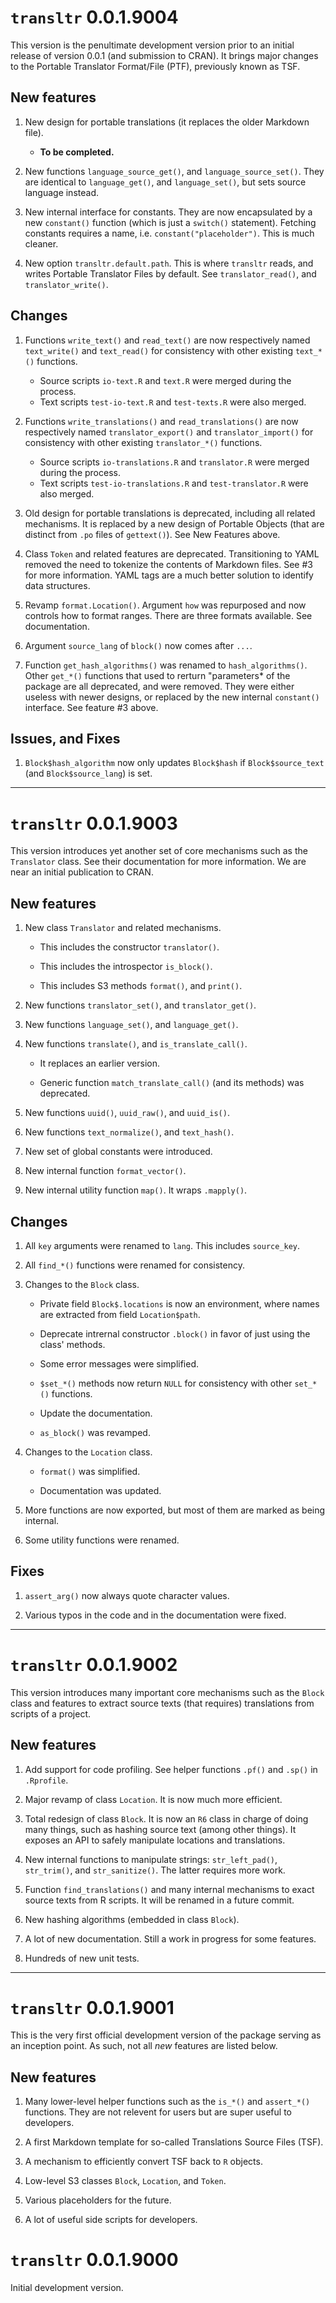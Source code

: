 # `transltr` 0.0.1.9004

This version is the penultimate development version prior to an initial
release of version 0.0.1 (and submission to CRAN). It brings major changes
to the Portable Translator Format/File (PTF), previously known as TSF.

## New features

1. New design for portable translations (it replaces the older Markdown file).
   - **To be completed.**

2. New functions `language_source_get()`, and `language_source_set()`. They
   are identical to `language_get()`, and `language_set()`, but sets source
   language instead.

3. New internal interface for constants. They are now encapsulated by a new
   `constant()` function (which is just a `switch()` statement). Fetching
   constants requires a name, i.e. `constant("placeholder")`. This is much
   cleaner.

4. New option `transltr.default.path`. This is where `transltr` reads, and
   writes Portable Translator Files by default. See `translator_read()`, and
   `translator_write()`.

## Changes

1. Functions `write_text()` and `read_text()` are now respectively named
   `text_write()` and `text_read()` for consistency with other existing
   `text_*()` functions.
   * Source scripts `io-text.R` and `text.R` were merged during the process.
   * Text scripts `test-io-text.R` and `test-texts.R` were also merged.

2. Functions `write_translations()` and `read_translations()` are now
   respectively named `translator_export()` and `translator_import()` for
   consistency with other existing `translator_*()` functions.
   * Source scripts `io-translations.R` and `translator.R` were merged during
     the process.
   * Text scripts `test-io-translations.R` and `test-translator.R` were also
     merged.

3. Old design for portable translations is deprecated, including all related
   mechanisms. It is replaced by a new design of Portable Objects (that are
   distinct from `.po` files of `gettext()`). See New Features above.

4. Class `Token` and related features are deprecated. Transitioning to YAML
   removed the need to tokenize the contents of Markdown files. See #3 for
   more information. YAML tags are a much better solution to identify data
   structures.

5. Revamp `format.Location()`. Argument `how` was repurposed and now controls
   how to format ranges. There are three formats available. See documentation.

6. Argument `source_lang` of `block()` now comes after `...`.

7. Function `get_hash_algorithms()` was renamed to `hash_algorithms()`. Other
   `get_*()` functions that used to rerturn "parameters* of the package are all
   deprecated, and were removed. They were either useless with newer designs,
   or replaced by the new internal `constant()` interface. See feature #3 above.

## Issues, and Fixes

1. `Block$hash_algorithm` now only updates `Block$hash` if `Block$source_text`
   (and `Block$source_lang`) is set.


---

# `transltr` 0.0.1.9003

This version introduces yet another set of core mechanisms such as the
`Translator` class. See their documentation for more information. We are
near an initial publication to CRAN.

## New features

1. New class `Translator` and related mechanisms.
   * This includes the constructor `translator()`.

   * This includes the introspector `is_block()`.

   * This includes S3 methods `format()`, and `print()`.

2. New functions `translator_set()`, and `translator_get()`.

3. New functions `language_set()`, and `language_get()`.

4. New functions `translate()`, and `is_translate_call()`.
   * It replaces an earlier version.

   * Generic function `match_translate_call()` (and its methods) was deprecated.

5. New functions `uuid()`, `uuid_raw()`, and `uuid_is()`.

6. New functions `text_normalize()`, and `text_hash()`.

7. New set of global constants were introduced.

8. New internal function `format_vector()`.

9. New internal utility function `map()`. It wraps `.mapply()`.

## Changes

1. All `key` arguments were renamed to `lang`. This includes `source_key`.

2. All `find_*()` functions were renamed for consistency.

3. Changes to the `Block` class.

   * Private field `Block$.locations` is now an environment, where names are
     extracted from field `Location$path`.

   * Deprecate intrernal constructor `.block()` in favor of just using the
     class' methods.

   * Some error messages were simplified.

   * `$set_*()` methods now return `NULL` for consistency with other `set_*()`
     functions.

   * Update the documentation.

   * `as_block()` was revamped.

4. Changes to the `Location` class.

   * `format()` was simplified.

   * Documentation was updated.

5. More functions are now exported, but most of them are marked as being
   internal.

4. Some utility functions were renamed.

## Fixes

1. `assert_arg()` now always quote character values.

2. Various typos in the code and in the documentation were fixed.


---

# `transltr` 0.0.1.9002

This version introduces many important core mechanisms such as the `Block`
class and features to extract source texts (that requires) translations from
scripts of a project.

## New features

1. Add support for code profiling. See helper functions `.pf()` and `.sp()` in
`.Rprofile`.

2. Major revamp of class `Location`. It is now much more efficient.

3. Total redesign of class `Block`. It is now an `R6` class in charge of doing
many things, such as hashing source text (among other things). It exposes an
API to safely manipulate locations and translations.

4. New internal functions to manipulate strings: `str_left_pad()`,
`str_trim()`, and `str_sanitize()`. The latter requires more work.

5. Function `find_translations()` and many internal mechanisms to exact
source texts from R scripts. It will be renamed in a future commit.

6. New hashing algorithms (embedded in class `Block`).

7. A lot of new documentation. Still a work in progress for some features.

8. Hundreds of new unit tests.


---

# `transltr` 0.0.1.9001

This is the very first official development version of the package serving as
an inception point. As such, not all *new* features are listed below.

## New features

1. Many lower-level helper functions such as the `is_*()` and `assert_*()`
functions. They are not relevent for users but are super useful to developers.

2. A first Markdown template for so-called Translations Source Files (TSF).

3. A mechanism to efficiently convert TSF back to `R` objects.

4. Low-level S3 classes `Block`, `Location`, and `Token`.

5. Various placeholders for the future.

6. A lot of useful side scripts for developers.

# `transltr` 0.0.1.9000

Initial development version.
